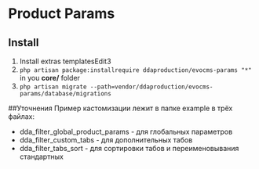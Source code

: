 # Product Params


## Install

1) Install extras templatesEdit3
2) `php artisan package:installrequire ddaproduction/evocms-params "*"` in you **core/** folder
3) `php artisan migrate --path=vendor/ddaproduction/evocms-params/database/migrations` 

##Уточнения
Пример кастомизации лежит в папке example в трёх файлах:
- dda_filter_global_product_params - для глобальных параметров
- dda_filter_custom_tabs - для дополнительных табов 
- dda_filter_tabs_sort - для сортировки табов и переименовывания стандартных


